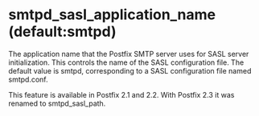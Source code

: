 # smtpd_sasl_application_name (default:smtpd) 


The application name that the Postfix SMTP server uses for SASL
server initialization. This
controls the name of the SASL configuration file. The default value
is smtpd, corresponding to a SASL configuration file named
smtpd.conf.



This feature is available in Postfix 2.1 and 2.2. With Postfix 2.3
it was renamed to smtpd_sasl_path.



